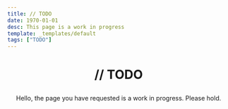 ```yaml
---
title: // TODO
date: 1970-01-01
desc: This page is a work in progress
template: _templates/default
tags: ["TODO"]
---
```

# <p style="text-align: center;">// TODO</p>
<p style="text-align: center;">
Hello, the page you have requested is a work in progress. Please hold.
</p>